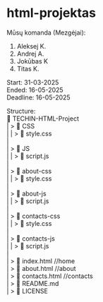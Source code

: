 # html-projektas

Mūsų komanda (Mezgėjai):
1. Aleksej K. 
2. Andrej A.
3. Jokūbas K
4. Titas K.

Start: 31-03-2025<br />
Ended: 16-05-2025<br />
Deadline: 16-05-2025<br />

Structure:<br />
📁 TECHIN-HTML-Project<br />
 | > 📁 CSS<br />
 |    | > 📄 style.css<br />
 |<br />
 | > 📁 JS<br />
 |    | > 📄 script.js<br />
 |<br />
 | > 📁 about-css<br />
 |    | > 📄 style.css<br />
 |<br />
 | > 📁 about-js<br />
 |    | > 📄 script.js<br />
 |<br />
 | > 📁 contacts-css<br />
 |    | > 📄 style.css<br />
 |<br />
 | > 📁 contacts-js<br />
 |    | > 📄 script.js<br />
 |<br />
 | > 📄 index.html //home<br />
 | > 📄 about.html //about<br />
 | > 📄 contacts.html //contacts<br />
 | > 📄 README.md<br />
 | > 📄 LICENSE
